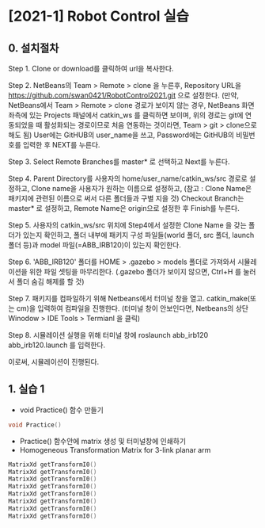 # [2021-1] Robot Control 실습

## 0. 설치절차

Step 1. Clone or download를 클릭하여 url을 복사한다.

Step 2. NetBeans의 Team > Remote > clone 을 누른후, Repository URL을 https://github.com/swan0421/RobotControl2021.git 으로 설정한다.
        (만약, NetBeans에서 Team > Remote > clone 경로가 보이지 않는 경우, NetBeans 화면 좌측에 있는 Projects 패널에서 catkin_ws 를 클릭하면
         보이며, 위의 경로는 git에 연동되었을 때 활성화되는 경로이므로 처음 연동하는 것이라면, Team > git > clone으로 해도 됨)
        User에는 GitHUB의 user_name을 쓰고, Password에는 GitHUB의 비밀번호를 입력한 후 NEXT를 누른다.

Step 3. Select Remote Branches를 master* 로 선택하고 Next를 누른다.

Step 4. Parent Directory를 사용자의 home/user_name/catkin_ws/src 경로로 설정하고, Clone name을 사용자가 원하는 이름으로 설정하고,
        (참고 : Clone Name은 패키지에 관련된 이름으로 써서 다른 폴더들과 구별 지을 것)
        Checkout Branch는 master* 로 설정하고, Remote Name은 origin으로 설정한 후 Finish를 누른다.

Step 5. 사용자의 catkin_ws/src 위치에 Step4에서 설정한 Clone Name 을 갖는 폴더가 있는지 확인하고, 폴더 내부에 패키지 구성 파일들(world 폴더,
        src 폴더, launch 폴더 등)과 model 파일(=ABB_IRB120)이 있는지 확인한다.

Step 6. 'ABB_IRB120' 폴더를 HOME > .gazebo > models 폴더로 가져와서 시뮬레이션을 위한 파일 셋팅을 마무리한다. 
         (.gazebo 폴더가 보이지 않으면, Ctrl+H 를 눌러서 폴더 숨김 해제를 할 것)
         
Step 7. 패키지를 컴파일하기 위해 Netbeans에서 터미널 창을 열고. catkin_make(또는 cm)을 입력하여 컴파일을 진행한다. 
        (터미널 창이 안보인다면, Netbeans의 상단 Winodow > IDE Tools > Termianl 을 클릭)

Step 8. 시뮬레이션 실행을 위해 터미널 창에 roslaunch abb_irb120 abb_irb120.launch 를 입력한다.

이로써, 시뮬레이션이 진행된다.


## 1. 실습 1

* void Practice() 함수 만들기
```c
void Practice()
```
* Practice() 함수안에 matrix 생성 및 터미널창에 인쇄하기
* Homogeneous Transformation Matrix for 3-link planar arm
```c
MatrixXd getTransformI0()
MatrixXd getTransformI0()
MatrixXd getTransformI0()
MatrixXd getTransformI0()
MatrixXd getTransformI0()
MatrixXd getTransformI0()
MatrixXd getTransformI0()
MatrixXd getTransformI0()
```
